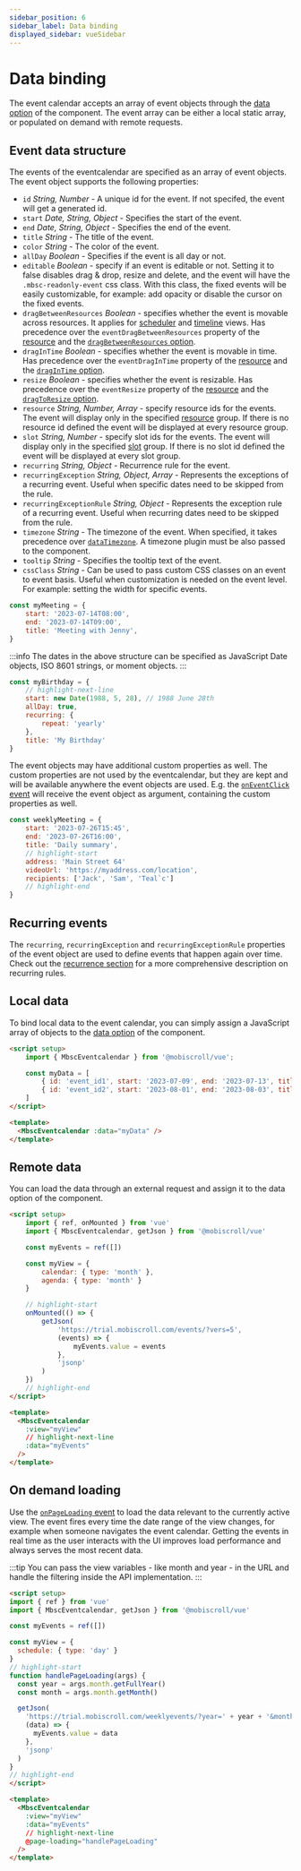 ```yaml
---
sidebar_position: 6
sidebar_label: Data binding
displayed_sidebar: vueSidebar
---
```


# Data binding

The event calendar accepts an array of event objects through the [data option](api#opt-data) of the component. The event array can be either a local static array, or populated on demand with remote requests.

## Event data structure

The events of the eventcalendar are specified as an array of event objects. The event object supports the following properties:

* `id` *String, Number* - A unique id for the event. If not specifed, the event will get a generated id.
* `start` *Date, String, Object* - Specifies the start of the event.
* `end` *Date, String, Object* - Specifies the end of the event.
* `title` *String* - The title of the event.
* `color` *String* - The color of the event.
* `allDay` *Boolean* - Specifies if the event is all day or not.
* `editable` *Boolean* - specify if an event is editable or not. Setting it to false disables drag & drop, resize and delete, and the event will have the `.mbsc-readonly-event` css class. With this class, the fixed events will be easily customizable, for example: add opacity or disable the cursor on the fixed events.
* `dragBetweenResources` *Boolean* - specifies whether the event is movable across resources. It applies for [scheduler](scheduler) and [timeline](timeline) views. Has precedence over the `eventDragBetweenResources` property of the [resource](resources) and the [`dragBetweenResources` option](api#opt-dragBetweenResources).
* `dragInTime` *Boolean* - specifies whether the event is movable in time. Has precedence over the `eventDragInTime` property of the [resource](resources) and the [`dragInTime` option](api#opt-dragInTime).
* `resize` *Boolean* - specifies whether the event is resizable. Has precedence over the `eventResize` property of the [resource](resources) and the [`dragToResize` option](api#opt-dragToResize).
* `resource` *String, Number, Array* - specify resource ids for the events. The event will display only in the specified [resource](resources) group. If there is no resource id defined the event will be displayed at every resource group.
* `slot` *String, Number* - specify slot ids for the events. The event will display only in the specified [slot](api#opt-slots) group. If there is no slot id defined the event will be displayed at every slot group.
* `recurring` *String, Object* - Recurrence rule for the event.
* `recurringException` *String, Object, Array* - Represents the exceptions of a recurring event. Useful when specific dates need to be skipped from the rule.
* `recurringExceptionRule` *String, Object* - Represents the exception rule of a recurring event. Useful when recurring dates need to be skipped from the rule.
* `timezone` *String* - The timezone of the event. When specified, it takes precedence over [`dataTimezone`](api#opt-dataTimezone). A timezone plugin must be also passed to the component.
* `tooltip` *String* - Specifies the tooltip text of the event.
* `cssClass` *String* - Can be used to pass custom CSS classes on an event to event basis. Useful when customization is needed on the event level. For example: setting the width for specific events.

```javascript title="Simple event object"
const myMeeting = {
    start: '2023-07-14T08:00',
    end: '2023-07-14T09:00',
    title: 'Meeting with Jenny',
}
```

:::info
The dates in the above structure can be specified as JavaScript Date objects, ISO 8601 strings, or moment objects.
:::

```javascript title="Using date object in event objects"
const myBirthday = {
    // highlight-next-line
    start: new Date(1988, 5, 28), // 1988 June 28th
    allDay: true,
    recurring: {
        repeat: 'yearly'
    },
    title: 'My Birthday'
}
```

The event objects may have additional custom properties as well. The custom properties are not used by the eventcalendar, but they are kept and will be available anywhere the event objects are used. E.g. the [`onEventClick` event](api#event-onEventClick) will receive the event object as argument, containing the custom properties as well.

```javascript title="Event object with custom properties"
const weeklyMeeting = {
    start: '2023-07-26T15:45',
    end: '2023-07-26T16:00',
    title: 'Daily summary',
    // highlight-start
    address: 'Main Street 64'
    videoUrl: 'https://myaddress.com/location',
    recipients: ['Jack', 'Sam', 'Teal`c']
    // highlight-end
}
```

## Recurring events

The `recurring`, `recurringException` and `recurringExceptionRule` properties of the event object are used to define events that happen again over time. Check out the [recurrence section](../core-concepts/recurrence) for a more comprehensive description on recurring rules.

## Local data

To bind local data to the event calendar, you can simply assign a JavaScript array of objects to the [data option](api#opt-data) of the component.

```html
<script setup>
    import { MbscEventcalendar } from '@mobiscroll/vue';

    const myData = [
        { id: 'event_id1', start: '2023-07-09', end: '2023-07-13', title: 'My First Event' },
        { id: 'event_id2', start: '2023-08-01', end: '2023-08-03', title: 'My Second Event' },
    ]
</script>

<template>
  <MbscEventcalendar :data="myData" />
</template>
```

## Remote data

You can load the data through an external request and assign it to the data option of the component.

```html
<script setup>
    import { ref, onMounted } from 'vue'
    import { MbscEventcalendar, getJson } from '@mobiscroll/vue'

    const myEvents = ref([])

    const myView = {
        calendar: { type: 'month' },
        agenda: { type: 'month' }
    }

    // highlight-start
    onMounted(() => {
        getJson(
            'https://trial.mobiscroll.com/events/?vers=5',
            (events) => {
                myEvents.value = events
            },
            'jsonp'
        )
    })
    // highlight-end
</script>

<template>
  <MbscEventcalendar
    :view="myView"
    // highlight-next-line
    :data="myEvents"
  />
</template>
```

## On demand loading

Use the [`onPageLoading` event](api#event-onPageLoading) to load the data relevant to the currently active view. The event fires every time the date range of the view changes, for example when someone navigates the event calendar. Getting the events in real time as the user interacts with the UI improves load performance and always serves the most recent data.

:::tip
You can pass the view variables - like month and year - in the URL and handle the filtering inside the API implementation.
:::

```html
<script setup>
import { ref } from 'vue'
import { MbscEventcalendar, getJson } from '@mobiscroll/vue'

const myEvents = ref([])

const myView = {
  schedule: { type: 'day' }
}
// highlight-start
function handlePageLoading(args) {
  const year = args.month.getFullYear()
  const month = args.month.getMonth()

  getJson(
    'https://trial.mobiscroll.com/weeklyevents/?year=' + year + '&month=' + month + '&day=' + day',
    (data) => {
      myEvents.value = data
    },
    'jsonp'
  )
}
// highlight-end
</script>

<template>
  <MbscEventcalendar
    :view="myView"
    :data="myEvents"
    // highlight-next-line
    @page-loading="handlePageLoading"
  />
</template>
```